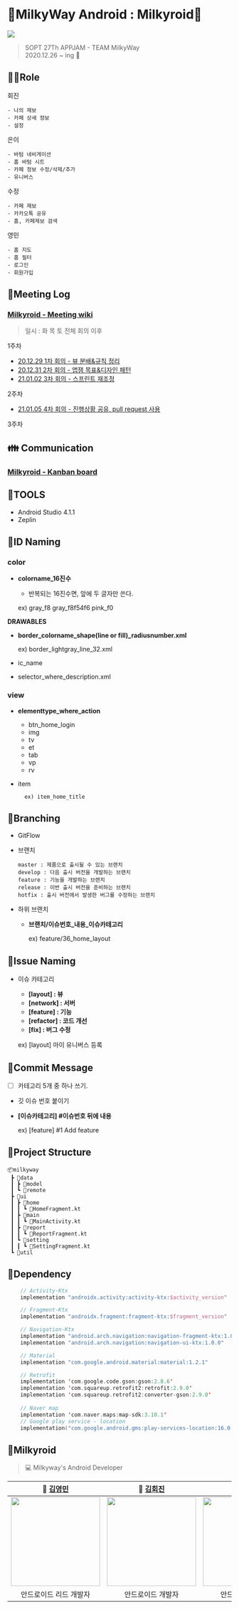 # 🥛MilkyWay Android : Milkyroid🥛

<img src = "https://user-images.githubusercontent.com/55903679/103667439-47f95a00-4fb9-11eb-994d-648e7de9f05c.png" />

> SOPT 27Th APPJAM - TEAM MilkyWay  
2020.12.26 ~ ing 🤍



## 🤹‍♀️Role

회진

```
- 나의 제보
- 카페 상세 정보
- 설정
```

은이

```
- 바텀 네비게이션
- 홈 바텀 시트
- 카페 정보 수정/삭제/추가
- 유니버스
```

수정

```
- 카페 제보
- 카카오톡 공유
- 홈, 카페제보 검색
```

영민

```
- 홈 지도
- 홈 필터
- 로그인
- 회원가입
```



## 🎫Meeting Log

### [Milkyroid -  Meeting wiki](https://github.com/MilkyOnOurWay/Milkyroid/wiki)

> 일시 : 화 목 토 전체 회의 이후

1주차 

- [20.12.29 1차 회의 - 뷰 분배&규칙 정리](https://github.com/MilkyOnOurWay/Milkyroid/wiki/%5B20201229%5D-Milkyroid-1%EC%B0%A8-%ED%9A%8C%EC%9D%98)
- [20.12.31 2차 회의 - 앱잼 목표&디자인 패턴](https://github.com/MilkyOnOurWay/Milkyroid/wiki/%5B20201231%5D-Milkyroid-2%EC%B0%A8-%ED%9A%8C%EC%9D%98)
- [21.01.02 3차 회의 - 스프린트 재조정](https://github.com/MilkyOnOurWay/Milkyroid/wiki/%5B20210102%5D-Milkyroid-3%EC%B0%A8-%ED%9A%8C%EC%9D%98)

2주차

- [21.01.05 4차 회의 - 진행상황 공유, pull request 사용](https://github.com/MilkyOnOurWay/Milkyroid/wiki/%5B20210105%5D-Milkyroid-4%EC%B0%A8-%ED%9A%8C%EC%9D%98)

3주차



## 👪 Communication

### [Milkyroid - Kanban board](https://github.com/MilkyOnOurWay/Milkyroid/projects/1)



## 🔧TOOLS

- Android Studio 4.1.1
- Zeplin



## 🎠ID Naming

### **color**

- **colorname_16진수**
    - 반복되는 16진수면, 앞에 두 글자만 쓴다.

    ex) gray_f8   gray_f8f54f6    pink_f0

**DRAWABLES**

- **border_colorname_shape(line or fill)_radiusnumber.xml**

    ex) border_lightgray_line_32.xml

- ic_name
- selector_where_description.xml

### view

- **elementtype_where_action**
  
    - btn_home_login
    - img
    - tv
    - et
    - tab
    - vp
    - rv
- item
  
        ex) item_home_title



## 🧶Branching

- GitFlow
- 브랜치

    ```
    master : 제품으로 출시될 수 있는 브랜치
    develop : 다음 출시 버전을 개발하는 브랜치
    feature : 기능을 개발하는 브랜치
    release : 이번 출시 버전을 준비하는 브랜치
    hotfix : 출시 버전에서 발생한 버그를 수정하는 브랜치
    ```

- 하위 브랜치
    - **브랜치/이슈번호\_내용_이슈카테고리**
    
      ex) feature/36_home_layout



## 💫Issue Naming

- 이슈 카테고리
    - **[layout] : 뷰**
    - **[network] : 서버**
    - **[feature] :  기능**
    - **[refactor] : 코드 개선**
    - **[fix] : 버그 수정**
    
    ex) [layout] 마이 유니버스 등록



## 💬Commit Message

- [    ] 카테고리 5개 중 하나 쓰기.
- 깃 이슈 번호 붙이기
- **[이슈카테고리] #이슈번호 뒤에 내용**

    ex)  [feature] #1  Add feature 



## 🎪Project Structure

```
📦milkyway
 ┣ 📂data
 ┃ ┣ 📂model
 ┃ ┗ 📂remote
 ┣ 📂ui
 ┃ ┣ 📂home
 ┃ ┃ ┗ 📜HomeFragment.kt
 ┃ ┣ 📂main
 ┃ ┃ ┗ 📜MainActivity.kt
 ┃ ┣ 📂report
 ┃ ┃ ┗ 📜ReportFragment.kt
 ┃ ┗ 📂setting
 ┃ ┃ ┗ 📜SettingFragment.kt
 ┗ 📂util
```



## 🎢Dependency

```kotlin
    // Activity-Ktx
    implementation "androidx.activity:activity-ktx:$activity_version"

    // Fragment-Ktx
    implementation "androidx.fragment:fragment-ktx:$fragment_version"

    // Navigation-Ktx
    implementation "android.arch.navigation:navigation-fragment-ktx:1.0.0"
    implementation "android.arch.navigation:navigation-ui-ktx:1.0.0"

    // Material
    implementation "com.google.android.material:material:1.2.1"

    // Retrofit
    implementation 'com.google.code.gson:gson:2.8.6'
    implementation 'com.squareup.retrofit2:retrofit:2.9.0'
    implementation 'com.squareup.retrofit2:converter-gson:2.9.0'
    
    // Naver map
    implementation 'com.naver.maps:map-sdk:3.10.1'
    // Google play service - location
    implementation("com.google.android.gms:play-services-location:16.0.0")
```



## 👊Milkyroid

> 💻 Milkyway's Android Developer

|          **🙋 [김영민](https://github.com/kym1924)**          |        **🙋‍ [김회진](https://github.com/bluelemon9)**         |          **🙋‍ [이수정](https://github.com/doodung)**          |        **🙋‍ [정은이](https://github.com/EuneeChung)**         |
| :----------------------------------------------------------: | :----------------------------------------------------------: | :----------------------------------------------------------: | :----------------------------------------------------------: |
| <img src="https://user-images.githubusercontent.com/55903679/103664267-6d846480-4fb5-11eb-8d26-361ee5bb01fe.jpg" width="200" height="200" /> | <img src = "https://user-images.githubusercontent.com/55903679/103664259-6bbaa100-4fb5-11eb-97e9-46178dfcb96e.jpg" width="200" height="200" /> | <img src = "https://user-images.githubusercontent.com/55903679/103664250-68bfb080-4fb5-11eb-80c2-f1a4ee334dcb.png" width="200" height="200" /> | <img src = "https://user-images.githubusercontent.com/55903679/103664254-6a897400-4fb5-11eb-98e1-1a3773023af4.png" width="200" height="200" /> |
|                    안드로이드 리드 개발자                    |                      안드로이드 개발자                       |                      안드로이드 개발자                       |                      안드로이드 개발자                       |
